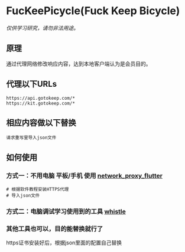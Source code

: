# FucKeePicycle(Fuck Keep Bicycle)

_仅供学习研究，请勿非法用途。_

## 原理
通过代理网络修改响应内容，达到本地客户端认为是会员目的。

## 代理以下URLs
```
https://api.gotokeep.com/*
https://kit.gotokeep.com/*
```

## 相应内容做以下替换
```
请求重写里导入json文件
```

## 如何使用
### 方式一：不用电脑 平板/手机 使用 [network_proxy_flutter](https://github.com/wanghongenpin/network_proxy_flutter/)
```
# 根据软件教程安装HTTPS代理
# 导入json文件
```



### 方式二：电脑调试学习使用到的工具 [whistle](https://github.com/avwo/whistle) 
### 其他工具也可以，目的能替换就行了
https证书安装好后，根据json里面的配置自己替换
